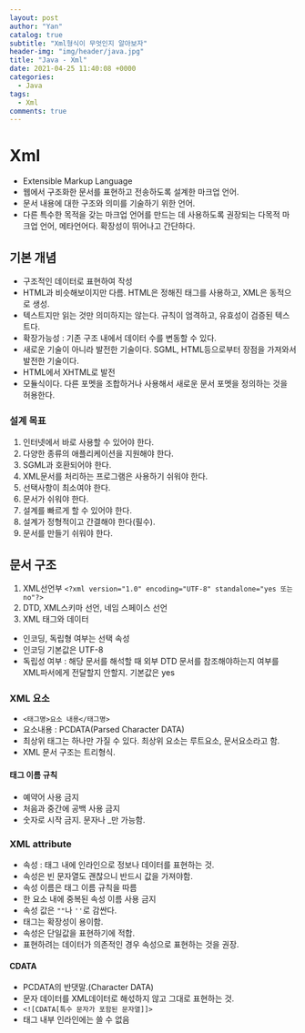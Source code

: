 ```yaml
---
layout: post
author: "Yan"
catalog: true
subtitle: "Xml형식이 무엇인지 알아보자"
header-img: "img/header/java.jpg"
title: "Java - Xml"
date: 2021-04-25 11:40:08 +0000
categories:
  - Java
tags:
  - Xml
comments: true
---
```


# Xml

- Extensible Markup Language
- 웹에서 구조화한 문서를 표현하고 전송하도록 설계한 마크업 언어.
- 문서 내용에 대한 구조와 의미를 기술하기 위한 언어.
- 다른 특수한 목적을 갖는 마크업 언어를 만드는 데 사용하도록 권장되는 다목적 마크업 언어, 메타언어다. 확장성이 뛰어나고 간단하다.

## 기본 개념

- 구조적인 데이터로 표현하여 작성
- HTML과 비슷해보이지만 다름. HTML은 정해진 태그를 사용하고, XML은 동적으로 생성.
- 텍스트지만 읽는 것만 의미하지는 않는다. 규칙이 엄격하고, 유효성이 검증된 텍스트다.
- 확장가능성 : 기존 구조 내에서 데이터 수를 변동할 수 있다.
- 새로운 기술이 아니라 발전한 기술이다. SGML, HTML등으로부터 장점을 가져와서 발전한 기술이다.
- HTML에서 XHTML로 발전
- 모듈식이다. 다른 포멧을 조합하거나 사용해서 새로운 문서 포멧을 정의하는 것을 허용한다.

### 설계 목표

1. 인터넷에서 바로 사용할 수 있어야 한다.
2. 다양한 종류의 애플리케이션을 지원해야 한다.
3. SGML과 호환되어야 한다.
4. XML문서를 처리하는 프로그램은 사용하기 쉬워야 한다.
5. 선택사항이 최소여야 한다.
6. 문서가 쉬워야 한다.
7. 설계를 빠르게 할 수 있어야 한다.
8. 설계가 정형적이고 간결해야 한다(필수).
9. 문서를 만들기 쉬워야 한다.

## 문서 구조

1. XML선언부 `<?xml version="1.0" encoding="UTF-8" standalone="yes 또는 no"?>`
2. DTD, XML스키마 선언, 네임 스페이스 선언
3. XML 태그와 데이터

- 인코딩, 독립형 여부는 선택 속성
- 인코딩 기본값은 UTF-8
- 독립성 여부 : 해당 문서를 해석할 때 외부 DTD 문서를 참조해야하는지 여부를 XML파서에게 전달할지 안할지. 기본값은 yes

### XML 요소

- `<태그명>요소 내용</태그명>`
- 요소내용 : PCDATA(Parsed Character DATA)
- 최상위 태그는 하나만 가질 수 있다. 최상위 요소는 루트요소, 문서요소라고 함.
- XML 문서 구조는 트리형식.

#### 태그 이름 규칙

- 예약어 사용 금지
- 처음과 중간에 공백 사용 금지
- 숫자로 시작 금지. 문자나 \_만 가능함.

### XML attribute

- 속성 : 태그 내에 인라인으로 정보나 데이터를 표현하는 것.
- 속성은 빈 문자열도 괜찮으니 반드시 값을 가져야함.
- 속성 이름은 태그 이름 규칙을 따름
- 한 요소 내에 중복된 속성 이름 사용 금지
- 속성 값은 `""`나 `''`로 감싼다.
- 태그는 확장성이 용이함.
- 속성은 단일값을 표현하기에 적합.
- 표현하려는 데이터가 의존적인 경우 속성으로 표현하는 것을 권장.

#### CDATA

- PCDATA의 반댓말.(Character DATA)
- 문자 데이터를 XML데이터로 해섟하지 않고 그대로 표현하는 것.
- `<![CDATA[특수 문자가 포함된 문자열]]>`
- 태그 내부 인라인에는 쓸 수 없음
